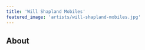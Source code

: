 ```yaml
---
title: 'Will Shapland Mobiles'
featured_image: 'artists/will-shapland-mobiles.jpg'
---
```


## About


